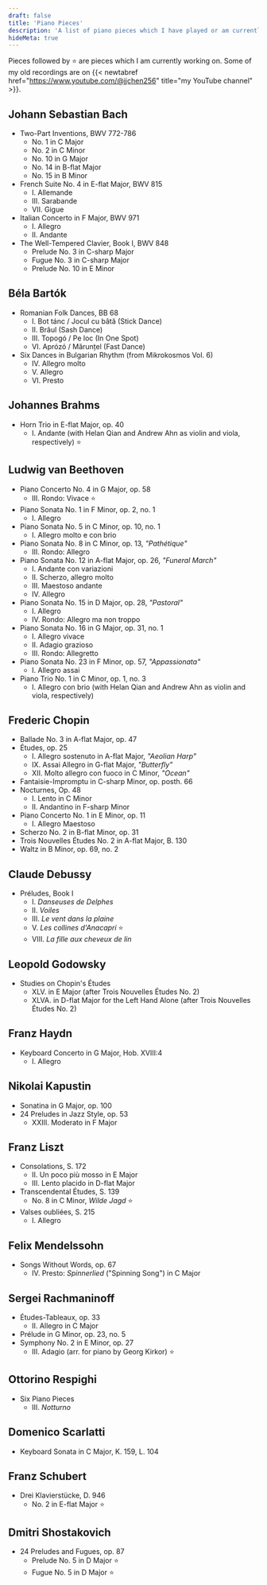 ```yaml
---
draft: false
title: 'Piano Pieces'
description: 'A list of piano pieces which I have played or am currently playing.'
hideMeta: true
---
```


Pieces followed by :star: are pieces which I am currently working on. Some of my old recordings are on {{< newtabref href="https://www.youtube.com/@jjchen256" title="my YouTube channel" >}}.

## Johann Sebastian Bach
* Two-Part Inventions, BWV 772-786
    * No. 1 in C Major
    * No. 2 in C Minor
    * No. 10 in G Major
    * No. 14 in B-flat Major
    * No. 15 in B Minor
* French Suite No. 4 in E-flat Major, BWV 815
    * I. Allemande
    * III. Sarabande
    * VII. Gigue
* Italian Concerto in F Major, BWV 971
    * I. Allegro
    * II. Andante
* The Well-Tempered Clavier, Book I, BWV 848
    * Prelude No. 3 in C-sharp Major
    * Fugue No. 3 in C-sharp Major
    * Prelude No. 10 in E Minor

## Béla Bartók
* Romanian Folk Dances, BB 68
    * I. Bot tánc / Jocul cu bâtă (Stick Dance)
    * II. Brâul (Sash Dance)
    * III. Topogó / Pe loc (In One Spot)
    * VI. Aprózó / Mărunțel (Fast Dance)
* Six Dances in Bulgarian Rhythm (from Mikrokosmos Vol. 6)
    * IV. Allegro molto
    * V. Allegro
    * VI. Presto

## Johannes Brahms
* Horn Trio in E-flat Major, op. 40
    * I. Andante (with Helan Qian and Andrew Ahn as violin and viola, respectively) :star:

## Ludwig van Beethoven
* Piano Concerto No. 4 in G Major, op. 58
    * III. Rondo: Vivace :star:
* Piano Sonata No. 1 in F Minor, op. 2, no. 1
    * I. Allegro
* Piano Sonata No. 5 in C Minor, op. 10, no. 1
    * I. Allegro molto e con brio
* Piano Sonata No. 8 in C Minor, op. 13, *"Pathétique"*
    * III. Rondo: Allegro
* Piano Sonata No. 12 in A-flat Major, op. 26, *"Funeral March"*
    * I. Andante con variazioni
    * II. Scherzo, allegro molto
    * III. Maestoso andante
    * IV. Allegro
* Piano Sonata No. 15 in D Major, op. 28, *"Pastoral"*
    * I. Allegro
    * IV. Rondo: Allegro ma non troppo
* Piano Sonata No. 16 in G Major, op. 31, no. 1
    * I. Allegro vivace
    * II. Adagio grazioso
    * III. Rondo: Allegretto
* Piano Sonata No. 23 in F Minor, op. 57, *"Appassionata"*
    * I. Allegro assai
* Piano Trio No. 1 in C Minor, op. 1, no. 3
    * I. Allegro con brio (with Helan Qian and Andrew Ahn as violin and viola, respectively)

## Frederic Chopin
* Ballade No. 3 in A-flat Major, op. 47
* Études, op. 25
    * I. Allegro sostenuto in A-flat Major, *"Aeolian Harp"*
    * IX. Assai Allegro in G-flat Major, *"Butterfly"*
    * XII. Molto allegro con fuoco in C Minor, *"Ocean"*
* Fantaisie-Impromptu in C-sharp Minor, op. posth. 66
* Nocturnes, Op. 48
    * I. Lento in C Minor
    * II. Andantino in F-sharp Minor
* Piano Concerto No. 1 in E Minor, op. 11
    * I. Allegro Maestoso
* Scherzo No. 2 in B-flat Minor, op. 31
* Trois Nouvelles Études No. 2 in A-flat Major, B. 130
* Waltz in B Minor, op. 69, no. 2

## Claude Debussy
* Préludes, Book I
    * I. *Danseuses de Delphes*
    * II. *Voiles*
    * III. *Le vent dans la plaine*
    * V. *Les collines d'Anacapri* :star:
    * VIII. *La fille aux cheveux de lin*

## Leopold Godowsky
* Studies on Chopin's Études
    * XLV. in E Major (after Trois Nouvelles Études No. 2)
    * XLVA. in D-flat Major for the Left Hand Alone (after Trois Nouvelles Études No. 2)
## Franz Haydn
* Keyboard Concerto in G Major, Hob. XVIII:4
    * I. Allegro

## Nikolai Kapustin
* Sonatina in G Major, op. 100
* 24 Preludes in Jazz Style, op. 53
    * XXIII. Moderato in F Major

## Franz Liszt
* Consolations, S. 172
    * II. Un poco più mosso in E Major
    * III. Lento placido in D-flat Major
* Transcendental Études, S. 139
    * No. 8 in C Minor, *Wilde Jagd* :star:
* Valses oubliées, S. 215
    * I. Allegro

## Felix Mendelssohn
* Songs Without Words, op. 67
    * IV. Presto: *Spinnerlied* ("Spinning Song") in C Major

## Sergei Rachmaninoff
* Études-Tableaux, op. 33
    * II. Allegro in C Major
* Prélude in G Minor, op. 23, no. 5
* Symphony No. 2 in E Minor, op. 27
    * III. Adagio (arr. for piano by Georg Kirkor) :star:

## Ottorino Respighi
* Six Piano Pieces
    * III. *Notturno*

## Domenico Scarlatti
* Keyboard Sonata in C Major, K. 159, L. 104

## Franz Schubert
* Drei Klavierstücke, D. 946
    * No. 2 in E-flat Major :star:

## Dmitri Shostakovich
* 24 Preludes and Fugues, op. 87
    * Prelude No. 5 in D Major :star:
    * Fugue No. 5 in D Major :star: